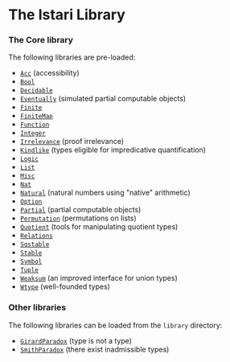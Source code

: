 # The Istari Library

### The Core library

The following libraries are pre-loaded:

- [`Acc`](lib/acc.html) (accessibility)
- [`Bool`](lib/bool.html)
- [`Decidable`](lib/decidable.html)
- [`Eventually`](lib/eventually.html) (simulated partial computable objects)
- [`Finite`](lib/finite.html)
- [`FiniteMap`](lib/finite-map.html)
- [`Function`](lib/function.html)
- [`Integer`](lib/integer.html)
- [`Irrelevance`](lib/irrelevance) (proof irrelevance)
- [`Kindlike`](lib/kindlike.html) (types eligible for impredicative quantification)
- [`Logic`](lib/logic.html)
- [`List`](lib/list.html)
- [`Misc`](lib/misc.html)
- [`Nat`](lib/nat.html)
- [`Natural`](lib/natural.html) (natural numbers using "native" arithmetic)
- [`Option`](lib/option.html)
- [`Partial`](lib/partial.html) (partial computable objects)
- [`Permutation`](lib/permutation.html) (permutations on lists)
- [`Quotient`](lib/quotient.html) (tools for manipulating quotient types)
- [`Relations`](lib/relations.html)
- [`Sqstable`](lib/sqstable.html)
- [`Stable`](lib/stable.html)
- [`Symbol`](lib/symbol.html)
- [`Tuple`](lib/tuple.html)
- [`Weaksum`](lib/weaksum.html) (an improved interface for union types)
- [`Wtype`](lib/wtype.html) (well-founded types)


### Other libraries

The following libraries can be loaded from the `library` directory:

- [`GirardParadox`](lib/girard-paradox.html) (type is not a type)
- [`SmithParadox`](lib/smith-paradox) (there exist inadmissible types)
